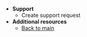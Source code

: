 - **Support**
  - Create support request
- **Additional resources**
  - [Back to main](/prerequisites-for-onboarding)
